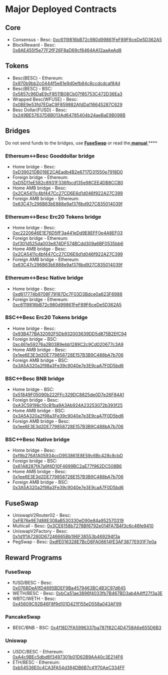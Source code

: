 # Major Deployed Contracts

## Core

* Consensus - Besc: [0xc6119816bB72c980d99861FeF89F6ceDe5D362A5](https://bescscan.io/address/0xc6119816bB72c980d99861FeF89F6ceDe5D362A5) 
* BlockReward - Besc: [0x8AE455f5e77F2fF26F8aD69cf8464AA12aaAeAd8](https://bescscan.io/address/0x8AE455f5e77F2fF26F8aD69cf8464AA12aaAeAd8)

## Tokens

* Besc\(BESC\) - Ethereum: [0x970b9bb2c0444f5e81e9d0efb84c8ccdcdcaf84d](https://etherscan.io/token/0x970b9bb2c0444f5e81e9d0efb84c8ccdcdcaf84d)
* Besc\(BESC\) - BSC: [0x5857c96DaE9cF8511B08Cb07f85753C472D36Ea3](https://bscscan.com/token/0x5857c96dae9cf8511b08cb07f85753c472d36ea3)
* Wrapped Besc\(WFUSE\) - Besc: [0x0BE9e53fd7EDaC9F859882AfdDa116645287C629](https://bescscan.io/address/0x0BE9e53fd7EDaC9F859882AfdDa116645287C629)
* Besc Dollar\(FUSD\) - Besc: [0x249BE57637D8B013Ad64785404b24aeBaE9B098B](https://bescscan.io/address/0x249BE57637D8B013Ad64785404b24aeBaE9B098B)

## Bridges

Do not send funds to the bridges, use [**FuseSwap**](https://fuseswap.com) or read the[ **manual** ](https://app.gitbook.com/@fuse-1/s/fuse-dev-docs/bridges/bridges)\*\*\*\*

### Ethereum&lt;-&gt;Besc Gooddollar bridge

* Home bridge - Besc: [0xD39021DB018E2CAEadb4B2e6717D31550e7918D0](https://bescscan.io/address/0xD39021DB018E2CAEadb4B2e6717D31550e7918D0/transactions)
* Foreign bridge - Ethereum: [0xD5D11eE582c8931F336fbcd135e98CEE4DB8CCB0](https://etherscan.io/address/0xD5D11eE582c8931F336fbcd135e98CEE4DB8CCB0)
* Home AMB bridge - Besc: [0x2CA5411c4bf447Cc27CD6E6d1d046f922A27C399](https://bescscan.io/address/0x2CA5411c4bf447Cc27CD6E6d1d046f922A27C399/transactions)
* Foreign AMB bridge - Ethereum: [0x63C47c296B63bE888e9af376bd927C835014039f](https://etherscan.io/address/0x63C47c296B63bE888e9af376bd927C835014039f)

### Ethereum&lt;-&gt;Besc Erc20 Tokens bridge

* Home bridge - Besc: [0xc2220646E1E76D5fF3a441eDd9E8EFF0e4A8EF03](https://bescscan.io/address/0xc2220646E1E76D5fF3a441eDd9E8EFF0e4A8EF03)
* Foreign bridge - Ethereum: [0xf301d525da003e874DF574BCdd309a6BF0535bb6](https://etherscan.io/address/0xf301d525da003e874DF574BCdd309a6BF0535bb6)
* Home AMB bridge - Besc: [0x2CA5411c4bf447Cc27CD6E6d1d046f922A27C399](https://bescscan.io/address/0x2CA5411c4bf447Cc27CD6E6d1d046f922A27C399/transactions)
* Foreign AMB bridge - Ethereum: [0x63C47c296B63bE888e9af376bd927C835014039f](https://etherscan.io/address/0x63C47c296B63bE888e9af376bd927C835014039f)

### Ethereum&lt;-&gt;Besc Native bridge

* Home bridge - Besc: [0xd617774b9708F79187Dc7F03D3Bdce0a623F6988](https://bescscan.io/address/0xd617774b9708F79187Dc7F03D3Bdce0a623F6988/transactions)
* Foreign bridge - Ethereum: [0xc6119816bB72c980d99861FeF89F6ceDe5D362A5](https://etherscan.io/address/0xc6119816bB72c980d99861FeF89F6ceDe5D362A5)

### BSC&lt;-&gt;Besc Erc20 Tokens bridge

* Home bridge - Besc: [0x93B477BA32092F5Db932003639DD5d875B2EfC94](https://bescscan.io/address/0x93B477BA32092F5Db932003639DD5d875B2EfC94/transactions)
* Foreign bridge - BSC: [0xc461e59276a2B03B9ebb1289C2c9Cd020677c3A9](https://bscscan.com/address/0xc461e59276a2B03B9ebb1289C2c9Cd020677c3A9)
* Home AMB bridge - Besc: [0x1ee6E3E3d2DE779858728E157B3B9C488bA7b706](https://bescscan.io/address/0x1ee6E3E3d2DE779858728E157B3B9C488bA7b706/transactions)
* Foreign AMB bridge - BSC: [0x3A5A320a2f98a3Fe39c9040e7e3E9caA7F0D5bd6](https://bscscan.com/address/0x3A5A320a2f98a3Fe39c9040e7e3E9caA7F0D5bd6)

### BSC&lt;-&gt;Besc BNB bridge

* Home bridge - BSC: [0x51849F05090b222FFc329DC8825de0D7e26F84A1](https://bscscan.com/address/0x51849F05090b222FFc329DC8825de0D7e26F84A1)
* Foreign bridge - Besc: [0xA3C59198c10cB1ba9A3Ab924A23253072b393f25](https://bescscan.io/address/0xA3C59198c10cB1ba9A3Ab924A23253072b393f25)
* Home AMB bridge - BSC: [0x3A5A320a2f98a3Fe39c9040e7e3E9caA7F0D5bd6](https://bscscan.com/address/0x3A5A320a2f98a3Fe39c9040e7e3E9caA7F0D5bd6)
* Foreign AMB bridge - Besc: [0x1ee6E3E3d2DE779858728E157B3B9C488bA7b706](https://bescscan.io/address/0x1ee6E3E3d2DE779858728E157B3B9C488bA7b706)

### BSC&lt;-&gt;Besc Native bridge

* Home bridge - Besc: [0xf9b276A1A05934ccD953861E8E59c6Bc428c8cbD](https://bescscan.io/address/0xf9b276A1A05934ccD953861E8E59c6Bc428c8cbD/transactions)
* Foreign bridge - BSC: [0x61A8287fA7a9f4D10F4699BC2aE77f962DC508B6](https://bscscan.com/address/0x61A8287fA7a9f4D10F4699BC2aE77f962DC508B6)
* Home AMB bridge - Besc: [0x1ee6E3E3d2DE779858728E157B3B9C488bA7b706](https://bescscan.io/address/0x1ee6E3E3d2DE779858728E157B3B9C488bA7b706)
* Foreign AMB bridge - BSC: [0x3A5A320a2f98a3Fe39c9040e7e3E9caA7F0D5bd6](https://bscscan.com/address/0x3A5A320a2f98a3Fe39c9040e7e3E9caA7F0D5bd6)

## FuseSwap

* UniswapV2Router02 - Besc: [0xFB76e9E7d88E308aB530330eD90e84a952570319](https://bescscan.io/address/0xFB76e9E7d88E308aB530330eD90e84a952570319)
* Multicall - Besc: [0x3CE6158b7278Bf6792e014FA7B4f3c6c46fe9410](https://bescscan.io/address/0x3CE6158b7278Bf6792e014FA7B4f3c6c46fe9410)
* UniswapV2Factory - Besc: [0x1d1f1A7280D67246665Bb196F38553b469294f3a](https://bescscan.io/address/0x1d1f1A7280D67246665Bb196F38553b469294f3a)
* PegSwap - Besc: [0xdfE016328E7BcD6FA06614fE3AF3877E931F7e0a](https://bescscan.io/address/0xdfE016328E7BcD6FA06614fE3AF3877E931F7e0a)

## Reward Programs

### FuseSwap

* fUSD/BESC - Besc: [0x076BDeA1fD4695BDEF9Ba4579463BC4B3C97d645](https://bescscan.io/address/0x076BDeA1fD4695BDEF9Ba4579463BC4B3C97d645)
* WETH/BESC - Besc: [0xbCa51ae3896f4033fb7B467BD3ab4A4ff27f3a3E](https://bescscan.io/address/0xbCa51ae3896f4033fb7B467BD3ab4A4ff27f3a3E)
* WBTC/WETH - Besc: [0x45609C92B46F8f9d101D421f155eD558a043AF99](https://bescscan.io/address/0x45609C92B46F8f9d101D421f155eD558a043AF99)

### PancakeSwap

* BESC/BNB - BSC: [0x4f18D7FA5996337ba787f82C4D4758A6e655D6B3](https://bscscan.com/address/0x4f18D7FA5996337ba787f82C4D4758A6e655D6B3)

### Uniswap

* USDC/BESC - Ethereum: [0xA4c9BEc5dbd6f3497301b01D62B9AA40c3E214F6](https://etherscan.io/address/0xA4c9BEc5dbd6f3497301b01D62B9AA40c3E214F6)
* ETH/BESC - Ethereum: [0xb54536E0c4CA3FA54d394DB6B7c41f70AeC334FF](https://etherscan.io/address/0xb54536E0c4CA3FA54d394DB6B7c41f70AeC334FF)





